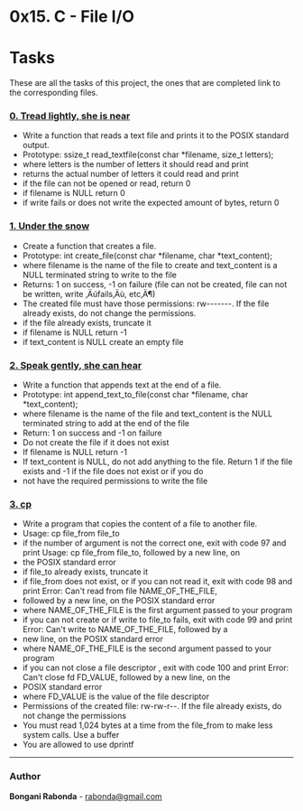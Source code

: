 # 0x15. C - File I/O

# Tasks

These are all the tasks of this project, the ones that are completed link to the corresponding files.

### [0. Tread lightly, she is near](./0-read_textfile.c)
*  Write a function that reads a text file and prints it to the POSIX standard output.
*  Prototype: ssize_t read_textfile(const char *filename, size_t letters);
*  where letters is the number of letters it should read and print
*  returns the actual number of letters it could read and print
*  if the file can not be opened or read, return 0
*  if filename is NULL return 0
*  if write fails or does not write the expected amount of bytes, return 0

### [1. Under the snow](./1-create_file.c)
*  Create a function that creates a file.
*  Prototype: int create_file(const char *filename, char *text_content);
*  where filename is the name of the file to create and text_content is a NULL terminated string to write to the file
*  Returns: 1 on success, -1 on failure (file can not be created, file can not be written, write ‚Äúfails‚Äù, etc‚Ä¶)
*  The created file must have those permissions: rw-------. If the file already exists, do not change the permissions.
*  if the file already exists, truncate it
*  if filename is NULL return -1
*  if text_content is NULL create an empty file

### [2. Speak gently, she can hear](./2-append_text_to_file.c)
*  Write a function that appends text at the end of a file.
*  Prototype: int append_text_to_file(const char *filename, char *text_content);
*  where filename is the name of the file and text_content is the NULL terminated string to add at the end of the file
*  Return: 1 on success and -1 on failure
*  Do not create the file if it does not exist
*  If filename is NULL return -1
*  If text_content is NULL, do not add anything to the file. Return 1 if the file exists and -1 if the file does not exist or if you do
*  not have the required permissions to write the file

### [3. cp](./3-cp.c)
*  Write a program that copies the content of a file to another file.
*  Usage: cp file_from file_to
*  if the number of argument is not the correct one, exit with code 97 and print Usage: cp file_from file_to, followed by a new line, on
*  the POSIX standard error
*  if file_to already exists, truncate it
*  if file_from does not exist, or if you can not read it, exit with code 98 and print Error: Can't read from file NAME_OF_THE_FILE,
*  followed by a new line, on the POSIX standard error
*  where NAME_OF_THE_FILE is the first argument passed to your program
*  if you can not create or if write to file_to fails, exit with code 99 and print Error: Can't write to NAME_OF_THE_FILE, followed by a
*  new line, on the POSIX standard error
*  where NAME_OF_THE_FILE is the second argument passed to your program
*  if you can not close a file descriptor , exit with code 100 and print Error: Can't close fd FD_VALUE, followed by a new line, on the
*  POSIX standard error
*  where FD_VALUE is the value of the file descriptor
*  Permissions of the created file: rw-rw-r--. If the file already exists, do not change the permissions
*  You must read 1,024 bytes at a time from the file_from to make less system calls. Use a buffer
*  You are allowed to use dprintf
---

### Author
**Bongani Rabonda** - [rabonda@gmail.com](https://github.com/rabonda)
